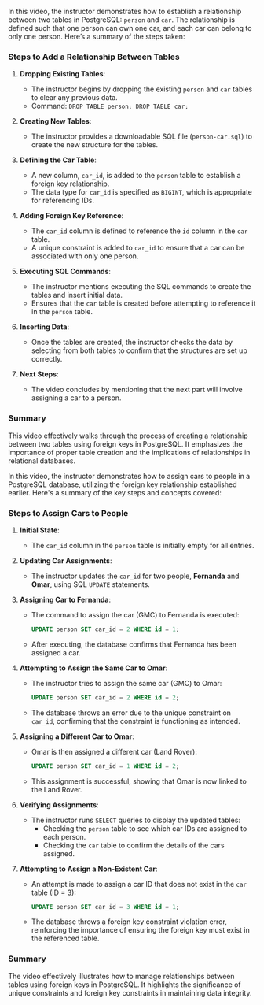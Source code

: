 In this video, the instructor demonstrates how to establish a relationship between two tables in PostgreSQL: `person` and `car`. The relationship is defined such that one person can own one car, and each car can belong to only one person. Here’s a summary of the steps taken:

### Steps to Add a Relationship Between Tables

1. **Dropping Existing Tables**:
   - The instructor begins by dropping the existing `person` and `car` tables to clear any previous data.
   - Command: `DROP TABLE person; DROP TABLE car;`

2. **Creating New Tables**:
   - The instructor provides a downloadable SQL file (`person-car.sql`) to create the new structure for the tables.

3. **Defining the Car Table**:
   - A new column, `car_id`, is added to the `person` table to establish a foreign key relationship. 
   - The data type for `car_id` is specified as `BIGINT`, which is appropriate for referencing IDs.

4. **Adding Foreign Key Reference**:
   - The `car_id` column is defined to reference the `id` column in the `car` table.
   - A unique constraint is added to `car_id` to ensure that a car can be associated with only one person.

5. **Executing SQL Commands**:
   - The instructor mentions executing the SQL commands to create the tables and insert initial data.
   - Ensures that the `car` table is created before attempting to reference it in the `person` table.

6. **Inserting Data**:
   - Once the tables are created, the instructor checks the data by selecting from both tables to confirm that the structures are set up correctly.

7. **Next Steps**:
   - The video concludes by mentioning that the next part will involve assigning a car to a person.

### Summary
This video effectively walks through the process of creating a relationship between two tables using foreign keys in PostgreSQL. It emphasizes the importance of proper table creation and the implications of relationships in relational databases.



In this video, the instructor demonstrates how to assign cars to people in a PostgreSQL database, utilizing the foreign key relationship established earlier. Here's a summary of the key steps and concepts covered:

### Steps to Assign Cars to People

1. **Initial State**:
   - The `car_id` column in the `person` table is initially empty for all entries.

2. **Updating Car Assignments**:
   - The instructor updates the `car_id` for two people, **Fernanda** and **Omar**, using SQL `UPDATE` statements.

3. **Assigning Car to Fernanda**:
   - The command to assign the car (GMC) to Fernanda is executed:
     ```sql
     UPDATE person SET car_id = 2 WHERE id = 1;
     ```
   - After executing, the database confirms that Fernanda has been assigned a car.

4. **Attempting to Assign the Same Car to Omar**:
   - The instructor tries to assign the same car (GMC) to Omar:
     ```sql
     UPDATE person SET car_id = 2 WHERE id = 2;
     ```
   - The database throws an error due to the unique constraint on `car_id`, confirming that the constraint is functioning as intended.

5. **Assigning a Different Car to Omar**:
   - Omar is then assigned a different car (Land Rover):
     ```sql
     UPDATE person SET car_id = 1 WHERE id = 2;
     ```
   - This assignment is successful, showing that Omar is now linked to the Land Rover.

6. **Verifying Assignments**:
   - The instructor runs `SELECT` queries to display the updated tables:
     - Checking the `person` table to see which car IDs are assigned to each person.
     - Checking the `car` table to confirm the details of the cars assigned.

7. **Attempting to Assign a Non-Existent Car**:
   - An attempt is made to assign a car ID that does not exist in the `car` table (ID = 3):
     ```sql
     UPDATE person SET car_id = 3 WHERE id = 1;
     ```
   - The database throws a foreign key constraint violation error, reinforcing the importance of ensuring the foreign key must exist in the referenced table.

### Summary
The video effectively illustrates how to manage relationships between tables using foreign keys in PostgreSQL. It highlights the significance of unique constraints and foreign key constraints in maintaining data integrity.